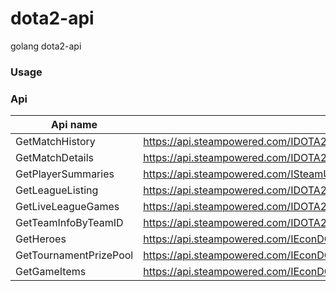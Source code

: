 dota2-api
=========

golang dota2-api


### Usage


### Api
|   Api name | URL |
|------------|-------------------|
| GetMatchHistory | https://api.steampowered.com/IDOTA2Match_570/GetMatchHistory/v001/A |
| GetMatchDetails | https://api.steampowered.com/IDOTA2Match_570/GetMatchDetails/v001/  |
| GetPlayerSummaries | https://api.steampowered.com/ISteamUser/GetPlayerSummaries/v0002/ |
| GetLeagueListing | https://api.steampowered.com/IDOTA2Match_570/GetLeagueListing/v0001/ |
| GetLiveLeagueGames | https://api.steampowered.com/IDOTA2Match_570/GetLiveLeagueGames/v0001/ |
| GetTeamInfoByTeamID | https://api.steampowered.com/IDOTA2Match_570/GetTeamInfoByTeamID/v001/ |
| GetHeroes | https://api.steampowered.com/IEconDOTA2_570/GetHeroes/v0001/ |
| GetTournamentPrizePool | https://api.steampowered.com/IEconDOTA2_570/GetTournamentPrizePool/v1/ |
| GetGameItems | https://api.steampowered.com/IEconDOTA2_570/GetGameItems/v0001/ |

